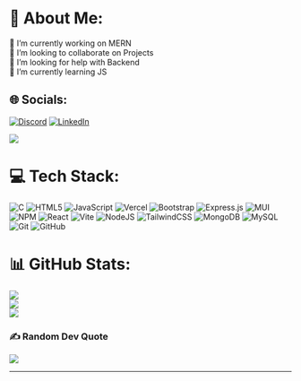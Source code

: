 # 💫 About Me:
🔭 I’m currently working on MERN<br>👯 I’m looking to collaborate on Projects<br>🤝 I’m looking for help with Backend<br>🌱 I’m currently learning JS<br>


## 🌐 Socials:
[![Discord](https://img.shields.io/badge/Discord-%237289DA.svg?logo=discord&logoColor=white)](https://discord.gg/serenity0497) [![LinkedIn](https://img.shields.io/badge/LinkedIn-%230077B5.svg?logo=linkedin&logoColor=white)](https://linkedin.com/in/https://www.linkedin.com/in/gaurav-debnath-716989272/) 

[![](https://visitcount.itsvg.in/api?id=L3NNX&icon=10&color=0)](https://visitcount.itsvg.in)

# 💻 Tech Stack:
![C](https://img.shields.io/badge/c-%2300599C.svg?style=flat&logo=c&logoColor=white) ![HTML5](https://img.shields.io/badge/html5-%23E34F26.svg?style=flat&logo=html5&logoColor=white) ![JavaScript](https://img.shields.io/badge/javascript-%23323330.svg?style=flat&logo=javascript&logoColor=%23F7DF1E) ![Vercel](https://img.shields.io/badge/vercel-%23000000.svg?style=flat&logo=vercel&logoColor=white) ![Bootstrap](https://img.shields.io/badge/bootstrap-%238511FA.svg?style=flat&logo=bootstrap&logoColor=white) ![Express.js](https://img.shields.io/badge/express.js-%23404d59.svg?style=flat&logo=express&logoColor=%2361DAFB) ![MUI](https://img.shields.io/badge/MUI-%230081CB.svg?style=flat&logo=mui&logoColor=white) ![NPM](https://img.shields.io/badge/NPM-%23CB3837.svg?style=flat&logo=npm&logoColor=white) ![React](https://img.shields.io/badge/react-%2320232a.svg?style=flat&logo=react&logoColor=%2361DAFB) ![Vite](https://img.shields.io/badge/vite-%23646CFF.svg?style=flat&logo=vite&logoColor=white) ![NodeJS](https://img.shields.io/badge/node.js-6DA55F?style=flat&logo=node.js&logoColor=white) ![TailwindCSS](https://img.shields.io/badge/tailwindcss-%2338B2AC.svg?style=flat&logo=tailwind-css&logoColor=white) ![MongoDB](https://img.shields.io/badge/MongoDB-%234ea94b.svg?style=flat&logo=mongodb&logoColor=white) ![MySQL](https://img.shields.io/badge/mysql-4479A1.svg?style=flat&logo=mysql&logoColor=white) ![Git](https://img.shields.io/badge/git-%23F05033.svg?style=flat&logo=git&logoColor=white) ![GitHub](https://img.shields.io/badge/github-%23121011.svg?style=flat&logo=github&logoColor=white)
# 📊 GitHub Stats:
![](https://github-readme-stats.vercel.app/api?username=L3NNX&theme=transparent&hide_border=true&include_all_commits=false&count_private=true)<br/>
![](https://github-readme-streak-stats.herokuapp.com/?user=L3NNX&theme=transparent&hide_border=true)<br/>
![](https://github-readme-stats.vercel.app/api/top-langs/?username=L3NNX&theme=transparent&hide_border=true&include_all_commits=true&count_private=true&layout=compact)

### ✍️ Random Dev Quote
![](https://quotes-github-readme.vercel.app/api?type=vetical&theme=tokyonight)

---

